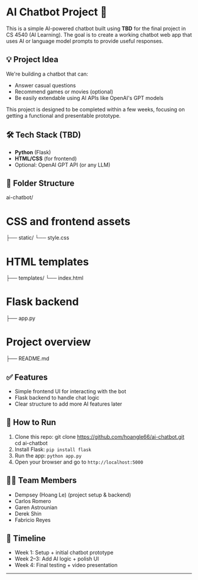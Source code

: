 # AI Chatbot Project 🤖

This is a simple AI-powered chatbot built using **TBD** for the final project in CS 4540 (AI Learning). The goal is to create a working chatbot web app that uses AI or language model prompts to provide useful responses.

## 💡 Project Idea
We're building a chatbot that can:
- Answer casual questions
- Recommend games or movies (optional)
- Be easily extendable using AI APIs like OpenAI's GPT models

This project is designed to be completed within a few weeks, focusing on getting a functional and presentable prototype.

## 🛠️ Tech Stack (TBD)
- **Python** (Flask)
- **HTML/CSS** (for frontend)
- Optional: OpenAI GPT API (or any LLM)

## 📁 Folder Structure
ai-chatbot/ 
# CSS and frontend assets
├── static/ 
    └── style.css 
# HTML templates 
├── templates/
    └── index.html 
# Flask backend 
├── app.py 
# Project overview
├── README.md 


## ✅ Features
- Simple frontend UI for interacting with the bot
- Flask backend to handle chat logic
- Clear structure to add more AI features later

## 🚀 How to Run
1. Clone this repo:
git clone https://github.com/hoangle66/ai-chatbot.git
cd ai-chatbot
2. Install Flask: `pip install flask`
3. Run the app: `python app.py`
4. Open your browser and go to `http://localhost:5000`

## 👨‍💻 Team Members
- Dempsey (Hoang Le) (project setup & backend)
- Carlos Romero
- Garen Astrounian
- Derek Shin
- Fabricio Reyes


## 📅 Timeline
- Week 1: Setup + initial chatbot prototype
- Week 2–3: Add AI logic + polish UI
- Week 4: Final testing + video presentation

---
